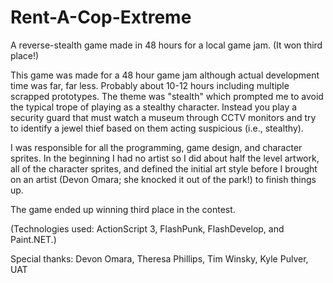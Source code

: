 Rent-A-Cop-Extreme
==================

A reverse-stealth game made in 48 hours for a local game jam. (It won third place!)

This game was made for a 48 hour game jam although actual development time was far, far less. Probably about 10-12 hours including multiple scrapped prototypes. The theme was "stealth" which prompted me to avoid the typical trope of playing as a stealthy character. Instead you play a security guard that must watch a museum through CCTV monitors and try to identify a jewel thief based on them acting suspicious (i.e., stealthy).

I was responsible for all the programming, game design, and character sprites. In the beginning I had no artist so I did about half the level artwork, all of the character sprites, and defined the initial art style before I brought on an artist (Devon Omara; she knocked it out of the park!) to finish things up.

The game ended up winning third place in the contest.

(Technologies used: ActionScript 3, FlashPunk, FlashDevelop, and Paint.NET.)

Special thanks: Devon Omara, Theresa Phillips, Tim Winsky, Kyle Pulver, UAT
